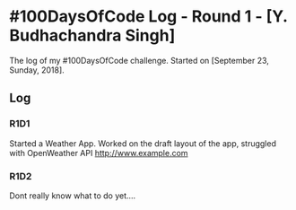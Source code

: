 # #100DaysOfCode Log - Round 1 - [Y. Budhachandra Singh]

The log of my #100DaysOfCode challenge. Started on [September 23, Sunday, 2018].

## Log

### R1D1 
Started a Weather App. Worked on the draft layout of the app, struggled with OpenWeather API http://www.example.com

### R1D2
Dont really know what to do yet....
